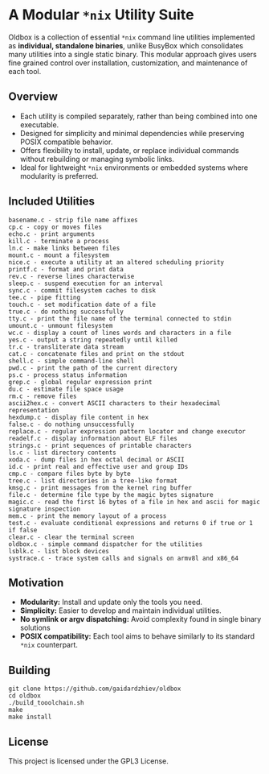 # A Modular `*nix` Utility Suite

Oldbox is a collection of essential `*nix` command line utilities implemented as **individual, standalone binaries**, unlike BusyBox which consolidates many utilities into a single static binary. This modular approach gives users fine grained control over installation, customization, and maintenance of each tool.

## Overview

- Each utility is compiled separately, rather than being combined into one executable.
- Designed for simplicity and minimal dependencies while preserving POSIX compatible behavior.
- Offers flexibility to install, update, or replace individual commands without rebuilding or managing symbolic links.
- Ideal for lightweight `*nix` environments or embedded systems where modularity is preferred.

## Included Utilities

```
basename.c - strip file name affixes
cp.c - copy or moves files
echo.c - print arguments
kill.c - terminate a process
ln.c - make links between files
mount.c - mount a filesystem
nice.c - execute a utility at an altered scheduling priority
printf.c - format and print data
rev.c - reverse lines characterwise
sleep.c - suspend execution for an interval
sync.c - commit filesystem caches to disk
tee.c - pipe fitting
touch.c - set modification date of a file
true.c - do nothing successfully
tty.c - print the file name of the terminal connected to stdin
umount.c - unmount filesystem
wc.c - display a count of lines words and characters in a file
yes.c - output a string repeatedly until killed
tr.c - transliterate data stream
cat.c - concatenate files and print on the stdout
shell.c - simple command-line shell
pwd.c - print the path of the current directory
ps.c - process status information
grep.c - global regular expression print
du.c - estimate file space usage
rm.c - remove files
ascii2hex.c - convert ASCII characters to their hexadecimal representation
hexdump.c - display file content in hex
false.c - do nothing unsuccessfully
replace.c - regular expression pattern locator and change executor
readelf.c - display information about ELF files
strings.c - print sequences of printable characters
ls.c - list directory contents
xoda.c - dump files in hex octal decimal or ASCII
id.c - print real and effective user and group IDs
cmp.c - compare files byte by byte
tree.c - list directories in a tree-like format
kmsg.c - print messages from the kernel ring buffer
file.c - determine file type by the magic bytes signature
magic.c - read the first 16 bytes of a file in hex and ascii for magic signature inspection
mem.c - print the memory layout of a process
test.c - evaluate conditional expressions and returns 0 if true or 1 if false
clear.c - clear the terminal screen
oldbox.c - simple command dispatcher for the utilities
lsblk.c - list block devices
systrace.c - trace system calls and signals on armv8l and x86_64
```


## Motivation

- **Modularity:** Install and update only the tools you need.
- **Simplicity:** Easier to develop and maintain individual utilities.
- **No symlink or argv dispatching:** Avoid complexity found in single binary solutions
- **POSIX compatibility:** Each tool aims to behave similarly to its standard `*nix` counterpart.

## Building

```
git clone https://github.com/gaidardzhiev/oldbox
cd oldbox
./build_tooolchain.sh
make
make install
```

## License

This project is licensed under the GPL3 License.
